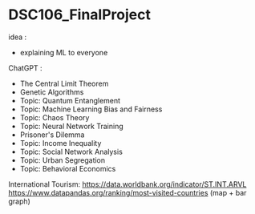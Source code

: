 # DSC106_FinalProject

idea : 
- explaining ML to everyone

ChatGPT : 

- The Central Limit Theorem
- Genetic Algorithms
- Topic: Quantum Entanglement
- Topic: Machine Learning Bias and Fairness
- Topic: Chaos Theory
- Topic: Neural Network Training
- Prisoner's Dilemma
- Topic: Income Inequality
- Topic: Social Network Analysis
- Topic: Urban Segregation
- Topic: Behavioral Economics

International Tourism: https://data.worldbank.org/indicator/ST.INT.ARVL
https://www.datapandas.org/ranking/most-visited-countries (map + bar graph)
